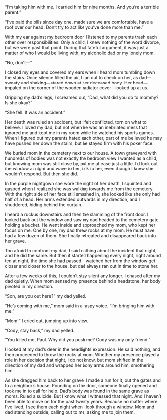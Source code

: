 “I’m taking him with me. I carried him for nine months. And you’re a terrible parent.”

“I’ve paid the bills since day one, made sure we are comfortable, have a roof over our head. Don’t try to act like you’ve done more than me.”

With my ear against my bedroom door, I listened to my parents trash each other over responsibilities. Only a child, I knew nothing of the word divorce, but we were past that point. During that fateful argument, it was just a matter of who I would be living with, my alcoholic dad or my lonely mom.

“No, don’t—”

I closed my eyes and covered my ears when I heard mom tumbling down the stairs. Once silence filled the air, I ran out to check on her, as dad—sweaty and shaking—stared down at her deceased body. Her head—impaled on the corner of the wooden radiator cover—looked up at us. 

Gripping my dad’s legs, I screamed out, “Dad, what did you do to mommy? Is she okay?”

“She fell. It was an accident.”

Her death was ruled an accident, but I felt conflicted, torn on what to believe. I loved my dad, but not when he was an inebriated mess that ignored me and kept me in my room while he watched his sports games. When I figured out my parents hated each other, part of me believed he may have pushed her down the stairs, but he stayed firm with his poker face.

We buried mom in the cemetery next to our house. A town graveyard with hundreds of bodies was not exactly the bedroom view I wanted as a child, but knowing mom was still close by, put me at ease just a little. I’d look out the window at night and wave to her, talk to her, even though I knew she wouldn’t respond. But then she did.

In the purple nightgown she wore the night of her death, I squinted and gasped when I realized she was walking towards me from the cemetery. With the right side of her face still smashed in, she looked like she only had half of a head. Her arms extended outwards in my direction, and I shuddered, hiding behind the curtain. 

I heard a ruckus downstairs and then the slamming of the front door. I looked back out the window and saw my dad headed to the cemetery gate holding a bucket. He went inside and approached my mom, who kept her focus on me. One by one, my dad threw rocks at my mom. He must have had a few dozen of them. She finally retreated and disappeared back into her grave.

Too afraid to confront my dad, I said nothing about the incident that night, and he did the same. But then it started happening every night, right around ten at night, the time she had passed. I watched her from the window get closer and closer to the house, but dad always ran out in time to stone her.

After a few weeks of this, I couldn’t stay silent any longer. I chased after my dad quietly. When mom sensed my presence behind a headstone, her body pivoted in my direction. 

“Son, are you out here?” my dad yelled.

“He’s coming with me,” mom said in a raspy voice. “I’m bringing him with me.”

“Mom!” I cried out, jumping up into view.

“Cody, stay back,” my dad yelled.

“You killed me, Paul. Why did you push me? Cody was my only friend.”

I looked at my dad’s deer in the headlights expression. He said nothing, and then proceeded to throw the rocks at mom. Whether my presence played a role in her decision that night, I do not know, but mom shifted in the direction of my dad and wrapped her bony arms around him, smothering him.

As she dragged him back to her grave, I made a run for it, out the gates and to a neighbor’s house. Pounding on the door, someone finally opened and took me in to call for help. Dad’s body was found in the same grave as moms. Ruled a suicide. But I know what I witnessed that night. And I haven’t been able to move on for the past twenty years. Because no matter where I’ve lived, I see them each night when I look through a window. Mom and dad standing outside, calling out to me, asking me to join them.
